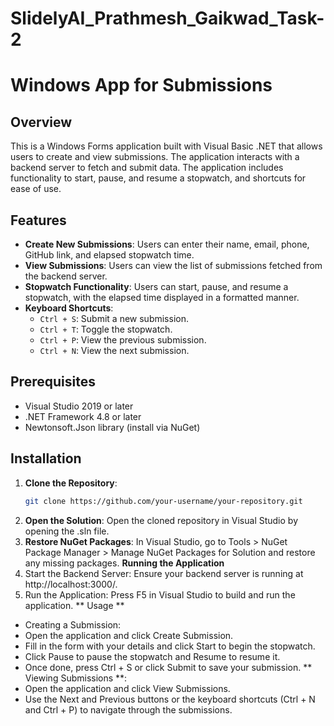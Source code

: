 # SlidelyAI_Prathmesh_Gaikwad_Task-2

# Windows App for Submissions

## Overview
This is a Windows Forms application built with Visual Basic .NET that allows users to create and view submissions. The application interacts with a backend server to fetch and submit data. The application includes functionality to start, pause, and resume a stopwatch, and shortcuts for ease of use.

## Features
- **Create New Submissions**: Users can enter their name, email, phone, GitHub link, and elapsed stopwatch time.
- **View Submissions**: Users can view the list of submissions fetched from the backend server.
- **Stopwatch Functionality**: Users can start, pause, and resume a stopwatch, with the elapsed time displayed in a formatted manner.
- **Keyboard Shortcuts**:
  - `Ctrl + S`: Submit a new submission.
  - `Ctrl + T`: Toggle the stopwatch.
  - `Ctrl + P`: View the previous submission.
  - `Ctrl + N`: View the next submission.

## Prerequisites
- Visual Studio 2019 or later
- .NET Framework 4.8 or later
- Newtonsoft.Json library (install via NuGet)

## Installation
1. **Clone the Repository**:
   ```bash
   git clone https://github.com/your-username/your-repository.git
2. **Open the Solution**:
Open the cloned repository in Visual Studio by opening the .sln file.
3. **Restore NuGet Packages**:
In Visual Studio, go to Tools > NuGet Package Manager > Manage NuGet Packages for Solution and restore any missing packages.
**Running the Application**
1. Start the Backend Server:
Ensure your backend server is running at http://localhost:3000/.
2. Run the Application:
Press F5 in Visual Studio to build and run the application.
** Usage **
* Creating a Submission:
* Open the application and click Create Submission.
* Fill in the form with your details and click Start to begin the stopwatch.
* Click Pause to pause the stopwatch and Resume to resume it.
* Once done, press Ctrl + S or click Submit to save your submission.
** Viewing Submissions **:
* Open the application and click View Submissions.
* Use the Next and Previous buttons or the keyboard shortcuts (Ctrl + N and Ctrl + P) to navigate through the submissions.
